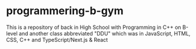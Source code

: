 # programmering-b-gym
This is a repository of back in High School with Programming in C++ on B-level and another class abbreviated "DDU" which was in JavaScript, HTML, CSS, C++ and TypeScript/Next.js & React
